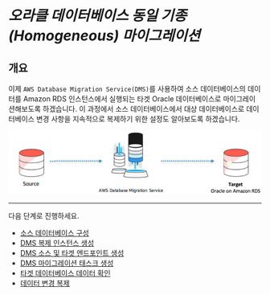 # ***오라클 데이터베이스 동일 기종 (Homogeneous) 마이그레이션***

## 개요
이제 ```AWS Database Migration Service(DMS)```를 사용하여 소스 데이터베이스의 데이터를 Amazon RDS 인스턴스에서 실행되는 타겟 Oracle 데이터베이스로 마이그레이션해보도록 하겠습니다. 이 과정에서 소스 데이터베이스에서 대상 데이터베이스로 데이터베이스 변경 사항을 지속적으로 복제하기 위한 설정도 알아보도록 하겠습니다.

![Oracle 데이터베이스 마이그레이션 Overview](../../images/oracle-migration-overview.png)

---

다음 단계로 진행하세요.

* [소스 데이터베이스 구성](./Configure-Source-Database.md)
* [DMS 복제 인스턴스 생성](./Create-DMS-Replication-Instance.md)
* [DMS 소스 및 타겟 엔드포인트 생성](./Create-DMS-Source-and-Target-Endpoints.md)
* [DMS 마이그레이션 태스크 생성](./Create-DMS-Migration-Task.md)
* [타겟 데이터베이스 데이터 확인](./Inspect-Target-Database-Data.md)
* [데이터 변경 복제](./Replicate-Data-Changes.md)

